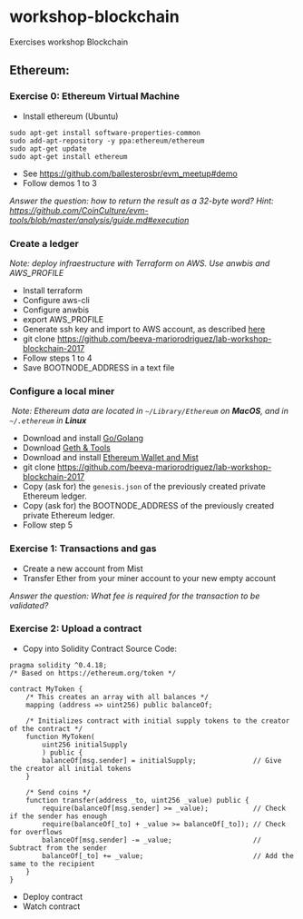 # workshop-blockchain
Exercises workshop Blockchain

## Ethereum:

  ### Exercise 0: Ethereum Virtual Machine
  - Install ethereum (Ubuntu)
```
sudo apt-get install software-properties-common
sudo add-apt-repository -y ppa:ethereum/ethereum
sudo apt-get update
sudo apt-get install ethereum
```
  - See https://github.com/ballesterosbr/evm_meetup#demo
  - Follow demos 1 to 3
  
  *Answer the question: how to return the result as a 32-byte word? Hint: https://github.com/CoinCulture/evm-tools/blob/master/analysis/guide.md#execution*
  

  ### Create a ledger
  *Note: deploy infraestructure with Terraform on AWS. Use anwbis and AWS_PROFILE*
  - Install terraform
  - Configure aws-cli
  - Configure anwbis
  - export AWS_PROFILE
  - Generate ssh key and import to AWS account, as described [here](https://gist.github.com/beeva-mariorodriguez/e1bedb4aa28e1ce97d16646950f1e9a6)
  - git clone https://github.com/beeva-mariorodriguez/lab-workshop-blockchain-2017
  - Follow steps 1 to 4
  - Save BOOTNODE_ADDRESS in a text file

  ### Configure a local miner
  *Note: Ethereum data are located in `~/Library/Ethereum` on **MacOS**, and in `~/.ethereum` in **Linux***
  - Download and install [Go/Golang](https://golang.org/dl/)
  - Download [Geth & Tools](https://ethereum.github.io/go-ethereum/downloads/)
  - Download and install [Ethereum Wallet and Mist](https://github.com/ethereum/mist/releases)
  - git clone https://github.com/beeva-mariorodriguez/lab-workshop-blockchain-2017
  - Copy (ask for) the `genesis.json` of the previously created private Ethereum ledger.
  - Copy (ask for) the BOOTNODE_ADDRESS of the previously created private Ethereum ledger.
  - Follow step 5
  
  ### Exercise 1: Transactions and gas
  - Create a new account from Mist
  - Transfer Ether from your miner account to your new empty account
  
  *Answer the question: What fee is required for the transaction to be validated?*
  
  ### Exercise 2: Upload a contract
  - Copy into Solidity Contract Source Code:
```
pragma solidity ^0.4.18;
/* Based on https://ethereum.org/token */

contract MyToken {
    /* This creates an array with all balances */
    mapping (address => uint256) public balanceOf;

    /* Initializes contract with initial supply tokens to the creator of the contract */
    function MyToken(
        uint256 initialSupply
        ) public {
        balanceOf[msg.sender] = initialSupply;              // Give the creator all initial tokens
    }

    /* Send coins */
    function transfer(address _to, uint256 _value) public {
        require(balanceOf[msg.sender] >= _value);           // Check if the sender has enough
        require(balanceOf[_to] + _value >= balanceOf[_to]); // Check for overflows
        balanceOf[msg.sender] -= _value;                    // Subtract from the sender
        balanceOf[_to] += _value;                           // Add the same to the recipient
    }
}

```
- Deploy contract
- Watch contract

